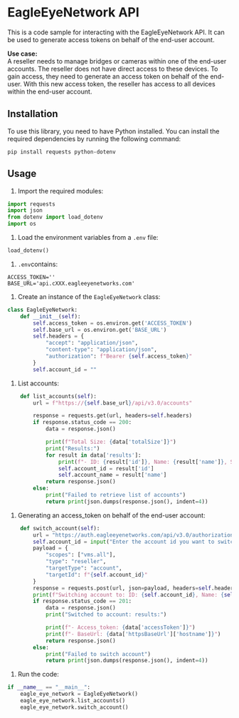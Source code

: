 # EagleEyeNetwork API

This is a code sample for interacting with the EagleEyeNetwork API. It can be used to generate access tokens on behalf of the end-user account.

**Use case:**  
A reseller needs to manage bridges or cameras within one of the end-user accounts. The reseller does not have direct access to these devices. To gain access, they need to generate an access token on behalf of the end-user. With this new access token, the reseller has access to all devices within the end-user account.
  
## Installation

To use this library, you need to have Python installed. You can install the required dependencies by running the following command:

```shell
pip install requests python-dotenv
```

## Usage

1. Import the required modules:

```python
import requests
import json
from dotenv import load_dotenv
import os
```

1. Load the environment variables from a `.env` file:

```python
load_dotenv()
```

1. `.env`contains:

```shell
ACCESS_TOKEN=''
BASE_URL='api.cXXX.eagleeyenetworks.com'
```

1. Create an instance of the `EagleEyeNetwork` class:

```python
class EagleEyeNetwork:
    def __init__(self):
        self.access_token = os.environ.get('ACCESS_TOKEN')
        self.base_url = os.environ.get('BASE_URL')
        self.headers = {
            "accept": "application/json",
            "content-type": "application/json",
            "authorization": f"Bearer {self.access_token}"
        }
        self.account_id = ""
```

1. List accounts:

```python
    def list_accounts(self):
        url = f"https://{self.base_url}/api/v3.0/accounts"

        response = requests.get(url, headers=self.headers)
        if response.status_code == 200:
            data = response.json()

            print(f"Total Size: {data['totalSize']}")
            print("Results:")
            for result in data['results']:
                print(f"- ID: {result['id']}, Name: {result['name']}, Status: {result['status']}, Type: {result['type']}")
                self.account_id = result['id']
                self.account_name = result['name']
            return response.json()
        else:
            print("Failed to retrieve list of accounts")
            return print(json.dumps(response.json(), indent=4))
```

1. Generating an access_token on behalf of the end-user account:

```python
    def switch_account(self):
        url = "https://auth.eagleeyenetworks.com/api/v3.0/authorizationTokens"
        self.account_id = input("Enter the account id you want to switch to: ")
        payload = {
            "scopes": ["vms.all"],
            "type": "reseller",
            "targetType": "account",
            "targetId": f"{self.account_id}"
        }
        response = requests.post(url, json=payload, headers=self.headers)
        print(f"Switching account to: ID: {self.account_id}, Name: {self.account_name} ")
        if response.status_code == 201:
            data = response.json()
            print("Switched to account: results:")

            print(f"- Access_token: {data['accessToken']}")
            print(f"- BaseUrl: {data['httpsBaseUrl']['hostname']}")
            return response.json()
        else:
            print("Failed to switch account")
            return print(json.dumps(response.json(), indent=4))
```

1. Run the code:

```python
if __name__ == "__main__":
    eagle_eye_network = EagleEyeNetwork()
    eagle_eye_network.list_accounts()
    eagle_eye_network.switch_account()
```
